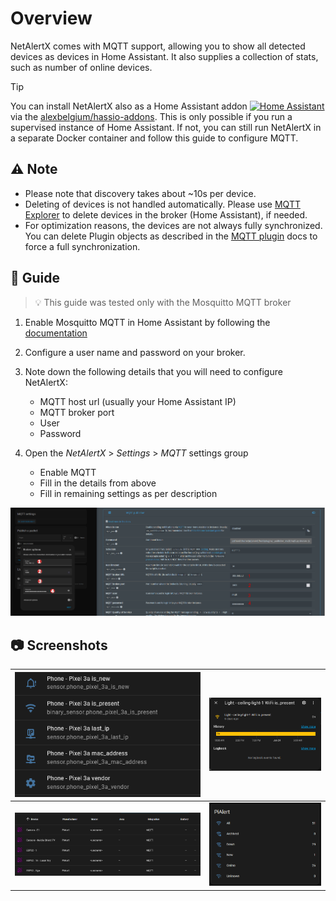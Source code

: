# Overview

NetAlertX comes with MQTT support, allowing you to show all detected devices as devices in Home Assistant. It also supplies a collection of stats, such as number of online devices.

> [!TIP]
> You can install NetAlertX also as a Home Assistant addon [![Home Assistant](https://img.shields.io/badge/Repo-blue?logo=home-assistant&style=for-the-badge&color=0aa8d2&logoColor=fff&label=Add)](https://my.home-assistant.io/redirect/supervisor_add_addon_repository/?repository_url=https%3A%2F%2Fgithub.com%2Falexbelgium%2Fhassio-addons) via the [alexbelgium/hassio-addons](https://github.com/alexbelgium/hassio-addons/). This is only possible if you run a supervised instance of Home Assistant. If not, you can still run NetAlertX in a separate Docker container and follow this guide to configure MQTT.

## ⚠ Note 

- Please note that discovery takes about ~10s per device.
- Deleting of devices is not handled automatically. Please use [MQTT Explorer](https://mqtt-explorer.com/) to delete devices in the broker (Home Assistant), if needed. 
- For optimization reasons, the devices are not always fully synchronized. You can delete Plugin objects as described in the [MQTT plugin](https://github.com/jokob-sk/NetAlertX/tree/main/front/plugins/_publisher_mqtt#forcing-an-update) docs to force a full synchronization.


## 🧭 Guide

> 💡 This guide was tested only with the Mosquitto MQTT broker

1. Enable Mosquitto MQTT in Home Assistant by following the [documentation](https://www.home-assistant.io/integrations/mqtt/)

2. Configure a user name and password on your broker.

3. Note down the following details that you will need to configure NetAlertX:

      - MQTT host url (usually your Home Assistant IP)
      - MQTT broker port
      - User
      - Password

4. Open the _NetAlertX_ > _Settings_ > _MQTT_ settings group

      - Enable MQTT
      - Fill in the details from above
      - Fill in remaining settings as per description

![Configuration Example][configuration] 

## 📷 Screenshots

  | ![Screen 1][sensors] | ![Screen 2][history] | 
  |----------------------|----------------------| 
  | ![Screen 3][list] | ![Screen 4][overview] | 
  

  [configuration]:   ./img/HOME_ASISSTANT/HomeAssistant-Configuration.png           "configuration"
  [sensors]:         ./img/HOME_ASISSTANT/HomeAssistant-Device-as-Sensors.png       "sensors"
  [history]:         ./img/HOME_ASISSTANT/HomeAssistant-Device-Presence-History.png "history"
  [list]:            ./img/HOME_ASISSTANT/HomeAssistant-Devices-List.png            "list"  
  [overview]:        ./img/HOME_ASISSTANT/HomeAssistant-Overview-Card.png           "overview"

